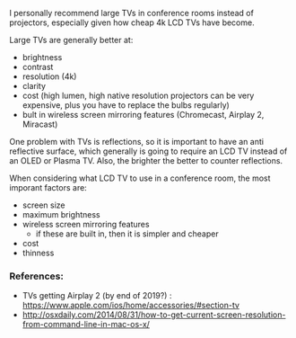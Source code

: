 
I personally recommend large TVs in conference rooms instead of projectors, especially given how cheap 4k LCD TVs have become.

Large TVs are generally better at:
- brightness
- contrast
- resolution (4k)
- clarity
- cost (high lumen, high native resolution projectors can be very expensive, plus you have to replace the bulbs regularly)
- bult in wireless screen mirroring features (Chromecast, Airplay 2, Miracast)

One problem with TVs is reflections, so it is important to have an anti reflective surface, which generally is going to require an LCD TV instead of an OLED or Plasma TV. Also, the brighter the better to counter reflections.

When considering what LCD TV to use in a conference room, the most imporant factors are:
- screen size
- maximum brightness
- wireless screen mirroring features
  - if these are built in, then it is simpler and cheaper
- cost
- thinness


### References:

- TVs getting Airplay 2 (by end of 2019?) :  https://www.apple.com/ios/home/accessories/#section-tv
- http://osxdaily.com/2014/08/31/how-to-get-current-screen-resolution-from-command-line-in-mac-os-x/
